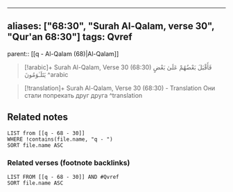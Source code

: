 
---
aliases: ["68:30", "Surah Al-Qalam, verse 30", "Qur'an 68:30"]
tags: Qvref
---

parent:: [[q - Al-Qalam (68)|Al-Qalam]]

> [!arabic]+ Surah Al-Qalam, Verse 30 (68:30)
> <span class="quran-arabic">فَأَقْبَلَ بَعْضُهُمْ عَلَىٰ بَعْضٍ يَتَلَـٰوَمُونَ</span>
^arabic

> [!translation]+ Surah Al-Qalam, Verse 30 (68:30) - Translation
> Они стали попрекать друг друга
^translation



## Related notes
```dataview
LIST from [[q - 68 - 30]]
WHERE !contains(file.name, "q - ")
SORT file.name ASC
```

### Related verses (footnote backlinks)
```dataview
LIST FROM [[q - 68 - 30]] AND #Qvref
SORT file.name ASC
```

